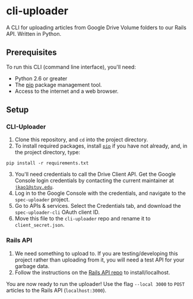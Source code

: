 # cli-uploader
A CLI for uploading articles from Google Drive Volume folders to our Rails API. Written in Python.

## Prerequisites
To run this CLI (command line interface), you'll need:
- Python 2.6 or greater
- The [pip](https://pypi.python.org/pypi/pip) package management tool.
- Access to the internet and a web browser.

## Setup
### CLI-Uploader
1. Clone this repository, and `cd` into the project directory.
2. To install required packages, install [`pip`](https://pip.pypa.io/en/stable/installing) if you have not already, and, in the project directory, type:
```
pip install -r requirements.txt
```
3. You'll need credentials to call the Drive Client API. Get the Google Console login credentials by contacting the current maintainer at [`jkao1@stuy.edu`](mailto:jkao1@stuy.edu).
4. Log in to the Google Console with the credentials, and navigate to the `spec-uploader` project.
5. Go to APIs & services. Select the Credentials tab, and download the `spec-uploader-cli` OAuth client ID.
6. Move this file to the `cli-uploader` repo and rename it to `client_secret.json`.

### Rails API
1. We need something to upload to. If you are testing/developing this project rather than uploading from it, you will need a test API for your garbage data.
2. Follow the instructions on the [Rails API repo](http://github.com/stuyspec/stuy-spec-api) to install/localhost.


You are now ready to run the uploader! Use the flag `--local 3000` to `POST` articles to the Rails API (`localhost:3000`).
